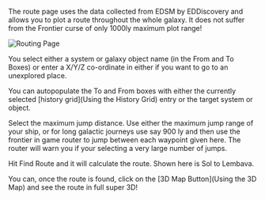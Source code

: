 The route page uses the data collected from EDSM by EDDiscovery and allows you to plot a route throughout the whole galaxy.  It does not suffer from the Frontier curse of only 1000ly maximum plot range!

![Routing Page](http://i.imgur.com/LZX8LmL.png)

You select either a system or galaxy object name (in the From and To Boxes) or enter a X/Y/Z co-ordinate in either if you want to go to an unexplored place.

You can autopopulate the To and From boxes with either the currently selected [history grid](Using the History Grid) entry or the target system or object.

Select the maximum jump distance. Use either the maximum jump range of your ship, or for long galactic journeys use say 900 ly and then use the frontier in game router to jump between each waypoint given here. The router will warn you if your selecting a very large number of jumps.

Hit Find Route and it will calculate the route. Shown here is Sol to Lembava.  

You can, once the route is found, click on the [3D Map Button](Using the 3D Map) and see the route in full super 3D!


